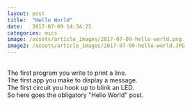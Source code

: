 ```yaml
---
layout: post
title:  "Hello World"
date:   2017-07-09 14:34:25
categories: mics
image: /assets/article_images/2017-07-09-hello-world.png
image2: /assets/article_images/2017-07-09-hello-world.JPG
---
```

<br />
The first program you write to print a line. <br />
The first app you make to display a message. <br />
The first circuit you hook up to blink an LED. <br />
So here goes the obligatory "Hello World" post. <br />



